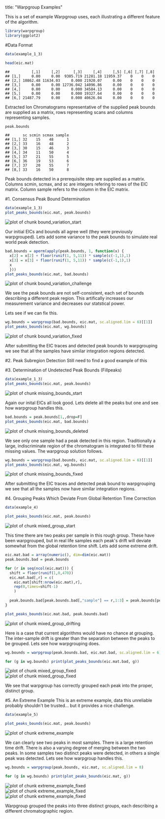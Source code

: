 title: "Warpgroup Examples"

This is a set of example Warpgroup uses, each illustrating a different feature of the algorithm.




```r
library(warpgroup)
library(ggplot2)
```


#Data Format

```r
data(example_1_3)

head(eic.mat)
```

```
##          [,1]     [,2]      [,3]     [,4]     [,5] [,6] [,7] [,8]
## [1,]     0.00     0.00  9305.719 21281.18 11959.37    0    0    0
## [2,] 10862.48 11634.03     0.000 21920.07     0.00    0    0    0
## [3,]     0.00     0.00 12736.042 14096.86     0.00    0    0    0
## [4,]     0.00     0.00     0.000 34584.13     0.00    0    0    0
## [5,]     0.00     0.00     0.000 19327.64     0.00    0    0    0
## [6,] 21487.79     0.00     0.000 40626.04     0.00    0    0    0
```
Extracted Ion Chromatograms representative of the supplied peak bounds are supplied as a matrix, rows representing scans and columns representing samples.


```r
peak.bounds
```

```
##      sc scmin scmax sample
## [1,] 32    15    48      1
## [2,] 33    16    48      2
## [3,] 30    15    46      3
## [4,] 34    11    50      4
## [5,] 37    21    55      5
## [6,] 36    19    53      6
## [7,] 37    20    55      7
## [8,] 33    16    50      8
```
Peak bounds detected in a prerequisite step are supplied as a matrix.  Columns scmin, scmax, and sc are integers refering to rows of the EIC matrix. Column sample refers to the column in the EIC matrix.

#1. Consensus Peak Bound Determination

```r
data(example_1_3)
plot_peaks_bounds(eic.mat, peak.bounds)
```

<img src="figure/bound_variation_start-1.png" title="plot of chunk bound_variation_start" alt="plot of chunk bound_variation_start" style="display: block; margin: auto;" />

Our initial EICs and bounds all agree well (they were previously warpgrouped).  Lets add some variance to the peak bounds to simulate real world peak detection.


```r
bad.bounds = aperm(apply(peak.bounds, 1, function(x) {
  x[2] = x[2] + floor(runif(1, 5,11)) * sample(c(-1,1),1)
  x[3] = x[3] + floor(runif(1, 5,11)) * sample(c(-1,1),1)
  x
  }))
plot_peaks_bounds(eic.mat, bad.bounds)
```

<img src="figure/bound_variation_challenge-1.png" title="plot of chunk bound_variation_challenge" alt="plot of chunk bound_variation_challenge" style="display: block; margin: auto;" />

We see the peak bounds are not self-consistent, each set of bounds describing a different peak region.  This artifically increases our measurement variance and decreases our statstical power.

Lets see if we can fix this.


```r
wg.bounds = warpgroup(bad.bounds, eic.mat, sc.aligned.lim = 6)[[1]]
plot_peaks_bounds(eic.mat, wg.bounds)
```

<img src="figure/bound_variation_fixed-1.png" title="plot of chunk bound_variation_fixed" alt="plot of chunk bound_variation_fixed" style="display: block; margin: auto;" />

After submitting the EIC traces and detected peak bounds to warpgrouping we see that all the samples have similar integration regions detected.

#2. Peak Subregion Detection
Still need to find a good example of this

#3. Determination of Undetected Peak Bounds (Fillpeaks)

```r
data(example_1_3)
plot_peaks_bounds(eic.mat, peak.bounds)
```

<img src="figure/missing_bounds_start-1.png" title="plot of chunk missing_bounds_start" alt="plot of chunk missing_bounds_start" style="display: block; margin: auto;" />

Again our inital EICs all look good.  Lets delete all the peaks but one and see how warpgroup handles this.


```r
bad.bounds = peak.bounds[1,,drop=F]
plot_peaks_bounds(eic.mat, bad.bounds)
```

<img src="figure/missing_bounds_deleted-1.png" title="plot of chunk missing_bounds_deleted" alt="plot of chunk missing_bounds_deleted" style="display: block; margin: auto;" />

We see only one sample had a peak detected in this region. Traditionally a large, indiscriminate region of the chromatogram is integrated to fill these missing values.  The warpgroup solution follows.


```r
wg.bounds = warpgroup(bad.bounds, eic.mat, sc.aligned.lim = 6)[[1]]
plot_peaks_bounds(eic.mat, wg.bounds)
```

<img src="figure/missing_bounds_fixed-1.png" title="plot of chunk missing_bounds_fixed" alt="plot of chunk missing_bounds_fixed" style="display: block; margin: auto;" />

After submitting the EIC traces and detected peak bound to warpgrouping we see that all the samples now have similar integration regions.


#4. Grouping Peaks Which Deviate From Global Retention Time Correction

```r
data(example_4)

plot_peaks_bounds(eic.mat, peak.bounds)
```

<img src="figure/mixed_group_start-1.png" title="plot of chunk mixed_group_start" alt="plot of chunk mixed_group_start" style="display: block; margin: auto;" />

This time there are two peaks per sample in this rough group.  These have been warpgrouped, but in real life samples each peak's drift will deviate somewhat from the global retention time shift.  Lets add some extreme drift.


```r
eic.mat.bad = array(numeric(), dim=dim(eic.mat))
peak.bounds.bad = peak.bounds

for (r in seq(ncol(eic.mat))) {
  shift = floor(runif(1,0,470))
  eic.mat.bad[,r] = c(
    eic.mat[shift:nrow(eic.mat),r], 
    rep(0,times=shift-1)
    )
  
  peak.bounds.bad[peak.bounds.bad[,"sample"] == r,1:3] = peak.bounds[peak.bounds[,"sample"] == r,1:3] - shift
}

plot_peaks_bounds(eic.mat.bad, peak.bounds.bad)
```

<img src="figure/mixed_group_drifting-1.png" title="plot of chunk mixed_group_drifting" alt="plot of chunk mixed_group_drifting" style="display: block; margin: auto;" />

Here is a case that current algorithms would have no chance at grouping. The inter-sample drift is greater than the separation between the peaks to be grouped.  Lets see how warpgrouping does.


```r
wg.bounds = warpgroup(peak.bounds.bad, eic.mat.bad, sc.aligned.lim = 6)

for (g in wg.bounds) print(plot_peaks_bounds(eic.mat.bad, g))
```

<img src="figure/mixed_group_fixed-1.png" title="plot of chunk mixed_group_fixed" alt="plot of chunk mixed_group_fixed" style="display: block; margin: auto;" /><img src="figure/mixed_group_fixed-2.png" title="plot of chunk mixed_group_fixed" alt="plot of chunk mixed_group_fixed" style="display: block; margin: auto;" />

We see that warpgroup has correctly grouped each peak into the proper, distinct group.

#5. An Extreme Example
This is an extreme example, data this unreliable probably shouldn't be trusted... but it provides a nice challenge.


```r
data(example_5)

plot_peaks_bounds(eic.mat, peak.bounds)
```

<img src="figure/extreme_example-1.png" title="plot of chunk extreme_example" alt="plot of chunk extreme_example" style="display: block; margin: auto;" />

We can clearly see two peaks in most samples.  There is a large retention time drift.  There is also a varying degree of merging between the two peaks.  In some samples two distinct peaks were detected, in others a single peak was detected.  Lets see how warpgroup handles this.


```r
wg.bounds = warpgroup(peak.bounds, eic.mat, sc.aligned.lim = 8)

for (g in wg.bounds) print(plot_peaks_bounds(eic.mat, g))
```

<img src="figure/extreme_example_fixed-1.png" title="plot of chunk extreme_example_fixed" alt="plot of chunk extreme_example_fixed" style="display: block; margin: auto;" /><img src="figure/extreme_example_fixed-2.png" title="plot of chunk extreme_example_fixed" alt="plot of chunk extreme_example_fixed" style="display: block; margin: auto;" /><img src="figure/extreme_example_fixed-3.png" title="plot of chunk extreme_example_fixed" alt="plot of chunk extreme_example_fixed" style="display: block; margin: auto;" />

Warpgroup grouped the peaks into three distinct groups, each describing a different chromatographic region.

